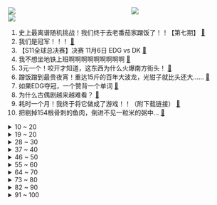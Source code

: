 <div >
	<a style="float:left;width:55%;" href = "https://github.com/anuraghazra/github-readme-stats">
	 <img src = "https://github-readme-stats.vercel.app/api?username=iuuuuuaena&theme=buefy&show_icons=true"/>
	</a>
	<a  style="float:right;width:45%" href = "https://github.com/anuraghazra/github-readme-stats">
	 <img  src="https://github-readme-stats.vercel.app/api/top-langs/?username=anuraghazra&layout=compact"/>
	</a>
	</div>

[![](https://img.shields.io/badge/jxd-@jxdgogogo.xyz-yellowgreen.svg)](https://www.jxdgogogo.xyz)<br>
1. 史上最离谱随机挑战！我们终于去老番茄家蹭饭了！！【第七期】 [:link:](//www.bilibili.com/video/BV1Kh411t7dZ) <br>
2. 我们是冠军！！！ [:link:](//www.bilibili.com/video/BV12R4y1E7kn) <br>
3. 【S11全球总决赛】决赛 11月6日 EDG vs DK [:link:](//www.bilibili.com/video/BV1EP4y1j7kV) <br>
4. 我不想坐地铁上班啊啊啊啊啊啊啊啊啊 [:link:](//www.bilibili.com/video/BV1H34y1Z7mm) <br>
5. 3元一个！咬开才知道，这东西为什么火爆南方街头！ [:link:](//www.bilibili.com/video/BV14v411M7Pj) <br>
6. 蹭饭蹭到最贵夜宵！重达15斤的百年大波龙，光钳子就比头还大…… [:link:](//www.bilibili.com/video/BV1tR4y1E7eR) <br>
7. 如果EDG夺冠，一个赞背一个单词 [:link:](//www.bilibili.com/video/BV14Q4y1m7it) <br>
8. 为什么古偶剧越来越难看？ [:link:](//www.bilibili.com/video/BV1sT4y1d7vt) <br>
9. 耗时一个月！我终于将它做成了游戏！！（附下载链接） [:link:](//www.bilibili.com/video/BV1Lr4y1y7ZF) <br>
10. 把剔掉154根骨刺的鱼肉，倒进不见一粒米的粥中… [:link:](//www.bilibili.com/video/BV1HF411Y7Ux) <br>
<details>
<summary>10 ~ 20</summary>

11. 「周深」新歌《光亮》：戏腔献唱紫禁城！ [:link:](//www.bilibili.com/video/BV1AR4y1E7NS) <br>
12. 【时代少年团】《这福气给你要不要》之乡村生活体验 [:link:](//www.bilibili.com/video/BV1yb4y187Ny) <br>
13. EDG赢了！B站为8500万人推出了一项新计划 [:link:](//www.bilibili.com/video/BV1J34y1Z7HD) <br>
14. 差距怎么就这么大呢 [:link:](//www.bilibili.com/video/BV1C3411b7RV) <br>
15. 《孤勇者》（《英雄联盟：双城之战》动画剧集中文主题曲） [:link:](//www.bilibili.com/video/BV1wr4y1y7nx) <br>
16. 【warma】地上的脚印是谁的？一路跟了过去居然发现……？！ [:link:](//www.bilibili.com/video/BV1344y1i7FK) <br>
17. 11.06今天婚礼，我写了一首歌 [:link:](//www.bilibili.com/video/BV1tq4y137uY) <br>
18. 👻 往 生 堂 乐 团 🎺 [:link:](//www.bilibili.com/video/BV1HP4y157MG) <br>
19. 后来才发现，唐氏表演法则居然全是真的！ [:link:](//www.bilibili.com/video/BV1fb4y1b7JQ) <br>
</details>
<details>
<summary>19 ~ 20</summary>

20. 老板：“请把这个冬瓜给我雕刻出EDG夺冠的样子！” [:link:](//www.bilibili.com/video/BV1CQ4y1m7JR) <br>
21. 听君一席话，全是废话 3.0 ！！！ [:link:](//www.bilibili.com/video/BV1aT4y1d7zD) <br>
22. 借2分钟实现换腰子梦想，尿毒症女孩弹唱《走马》为攒钱治病 [:link:](//www.bilibili.com/video/BV1jL41137ox) <br>
23. 【不要笑挑战】这很可能是最后一期了！ [:link:](//www.bilibili.com/video/BV1EP4y1j7nt) <br>
24. 五班最好的战士，却成了七连的老末？《士兵突击》P3 [:link:](//www.bilibili.com/video/BV1Gq4y1k755) <br>
25. 百万摄像师出镜！！在美国这个美食荒漠，我是如何成为百万美食UP? [:link:](//www.bilibili.com/video/BV1A3411C7Ai) <br>
26. 【全程高燃】我们是冠军！！！3分钟带你回顾EDG的夺冠之路！ [:link:](//www.bilibili.com/video/BV1x34y1Z7Hs) <br>
27. 【医学博士】鬼压床会对身体有害吗？I 鬼压床预示着什么问题？ [:link:](//www.bilibili.com/video/BV16L4y1q77U) <br>
28. 中国人不骗中国人 [:link:](//www.bilibili.com/video/BV1wR4y1t7NS) <br>
</details>
<details>
<summary>28 ~ 30</summary>

29. 造桥鬼才：耗费168个小时，只为造出一座“世界第一”的桥 [:link:](//www.bilibili.com/video/BV1Jb4y187Bn) <br>
30. 十三年冤案真相大白！结局看哭千万人！国产古装大戏《琅琊榜》第九期 [:link:](//www.bilibili.com/video/BV1fr4y1C7Ze) <br>
31. 今天我生日 吃顿潮汕火锅！ [:link:](//www.bilibili.com/video/BV1gr4y1y7j6) <br>
32. 《嘉 文 五 试》 [:link:](//www.bilibili.com/video/BV1x44y1e7T1) <br>
33. 我们被假Steam举报了？揭露百度上的虚假Steam到底有多魔幻？ [:link:](//www.bilibili.com/video/BV1AR4y1E7tQ) <br>
34. 5年了，绝对要继续拍下去啊啊啊！ [:link:](//www.bilibili.com/video/BV1SQ4y1S7sJ) <br>
35. 一起“造造造” （3） [:link:](//www.bilibili.com/video/BV1WQ4y1S7TZ) <br>
36. 《 M C 寄生虫爆发》豆瓣：2.0分 [:link:](//www.bilibili.com/video/BV1M44y1e7CV) <br>
37. 【明日方舟手书/动画】Tunnel Vision [:link:](//www.bilibili.com/video/BV1P341187nv) <br>
</details>
<details>
<summary>37 ~ 40</summary>

38. 我连指纹都画了！什么时候能火一把啊~ [:link:](//www.bilibili.com/video/BV14Q4y1m7Bz) <br>
39. 终于结束了，这些丧心病狂的挑战！ [:link:](//www.bilibili.com/video/BV1AT4y1d7bC) <br>
40. 还是那句话：不破不立！！！ [:link:](//www.bilibili.com/video/BV1f3411b75o) <br>
41. 庆祝周董出道21载！神曲之最！绝世联手！B站陈奕迅《夜曲》真.粤语版 [:link:](//www.bilibili.com/video/BV1Kg411K7fa) <br>
42. 一线之间 [:link:](//www.bilibili.com/video/BV1qb4y1b7Hh) <br>
43. 【4K60FPS】英雄联盟《Legends Never Die》战歌起！传奇不朽！ [:link:](//www.bilibili.com/video/BV1XR4y1E7cm) <br>
44. 连环整活！把我的自拍纹到女友的脸上…再做成海报贴满全家！ [:link:](//www.bilibili.com/video/BV1jL411u7uP) <br>
45. 农村个性姑姑，给侄子做辣皮子手擀面，真香真好吃 [:link:](//www.bilibili.com/video/BV1WL411u7NR) <br>
46. 世界上最辣的六种泡面？小伙辣崩溃了！ [:link:](//www.bilibili.com/video/BV1Rg411K7rv) <br>
</details>
<details>
<summary>46 ~ 50</summary>

47. 摊牌了，我们俩是b站最土的人！！！ [:link:](//www.bilibili.com/video/BV1c34y1Z7pq) <br>
48. 漠叔四平拍戏被赶回海南，导演在海南旅游被碰着 [:link:](//www.bilibili.com/video/BV1yf4y1u7rb) <br>
49. 我曾把李白送去坐牢【课本猛男07】 [:link:](//www.bilibili.com/video/BV1er4y1C75D) <br>
50. 原来几年前就有人和厂长说S11 edg是冠军！ [:link:](//www.bilibili.com/video/BV11r4y1C7xj) <br>
51. 可可西里下暴雪堵车！我们在温暖的房车里吃炸鸡！【VanLife】 [:link:](//www.bilibili.com/video/BV16v411T7U8) <br>
52. 过年....不是，过节啦！记者节放假是不可能放的。没有空拍视频，只好拿照片敷衍你们了[doge][doge]从青涩记者到老记者，变的是容颜，不变的是心态 [:link:](//www.bilibili.com/video/BV1DL4y1q7Ta) <br>
53. 如果EDG夺冠，我就cos塔姆！！ [:link:](//www.bilibili.com/video/BV16S4y1R7ay) <br>
54. 史上最全！人体工学椅选购指南 | 先看评测 [:link:](//www.bilibili.com/video/BV12g411K7rB) <br>
55. 家人们，丢人丢到家了 [:link:](//www.bilibili.com/video/BV1nQ4y1S71R) <br>
</details>
<details>
<summary>55 ~ 60</summary>

56. 原来真的有人，从一开始就把对方计划在自己的未来里了 [:link:](//www.bilibili.com/video/BV18q4y1r72E) <br>
57. 【原神】新功能？待机动画竟能互动了 [:link:](//www.bilibili.com/video/BV11f4y1u7Xu) <br>
58. 【时尚原神】提瓦特学园，少女新生大揭秘! [:link:](//www.bilibili.com/video/BV1hq4y1R7Dw) <br>
59. 在有生之年，靠唱歌才艺，赚取点治疗生活费还债，今天唱首《海底》 [:link:](//www.bilibili.com/video/BV1qP4y1L7YC) <br>
60. 我 的 畜 生 朋 友 2 [:link:](//www.bilibili.com/video/BV1ob4y187Ef) <br>
61. 小猫咪你洗澡倒是叫两声啊！ [:link:](//www.bilibili.com/video/BV12T4y1d7Dk) <br>
62. 10000张真实纸牌拍摄！还原惊天魔盗团牌雨术！ [:link:](//www.bilibili.com/video/BV1UU4y1u7nR) <br>
63. 哥谭噩梦大街上跳新宝岛！兑现flag！恭喜EDG夺冠！ [:link:](//www.bilibili.com/video/BV1ur4y1y7me) <br>
64. 【啊粥】人民的名义09：沙瑞金如何在汉东省扎稳脚跟？ [:link:](//www.bilibili.com/video/BV1dP4y1V7tx) <br>
</details>
<details>
<summary>64 ~ 70</summary>

65. 鬼叫得都比我好听 [:link:](//www.bilibili.com/video/BV11U4y1u7Y9) <br>
66. 【STN快报第六季8】你会给你哥哥打榜么？我会给我哥哥打拳！ [:link:](//www.bilibili.com/video/BV1VL411u7B4) <br>
67. 【low君】《韩剧十大老公2》：不心动挑战继续，你们点的老公又来了！ [:link:](//www.bilibili.com/video/BV1534y1Z7Tk) <br>
68. 第一章：铜雀荐舞宴群臣【舞千年】 [:link:](//www.bilibili.com/video/BV1HF411a7WX) <br>
69. 5星级酒店竟然把剩菜做成了盲盒！3.99一个里面有什么？ [:link:](//www.bilibili.com/video/BV1gb4y187fp) <br>
70. 全程卧槽！一位中国玩家暴肝五个月一个人的稻妻城！可莉狂喜！ [:link:](//www.bilibili.com/video/BV1844y1e7m8) <br>
71. EDG粉丝现状 [:link:](//www.bilibili.com/video/BV1kL4y1q7E8) <br>
72. 【原神】欧亨利式结尾 [:link:](//www.bilibili.com/video/BV1Pv411M7nM) <br>
73. 看完10月新番，谢谢，我全家泪腺炸了！【泛式】 [:link:](//www.bilibili.com/video/BV1mu411o7wd) <br>
</details>
<details>
<summary>73 ~ 80</summary>

74. 我买了一堆号称能开出电子器材的幸运盒子... [:link:](//www.bilibili.com/video/BV17g411K7tb) <br>
75. 空中无限出牌，原来这么简单，网友直呼学废了！ [:link:](//www.bilibili.com/video/BV1ib4y1b7UC) <br>
76. 国人作者根据真实事件改编的游戏，上架日本争议不断！ [:link:](//www.bilibili.com/video/BV1hr4y1C758) <br>
77. 文化输出！菲律宾猛男首次穿汉服跳《寄明月》 [:link:](//www.bilibili.com/video/BV1iR4y1E7JF) <br>
78. 嘴唇干？开裂？怒花4万，我居然测到了没啥用的唇膏！【老爸评测】 [:link:](//www.bilibili.com/video/BV1zQ4y1S71f) <br>
79. 一分钟教你堆个不太一样的雪人 [:link:](//www.bilibili.com/video/BV1vg411K76e) <br>
80. 大家让开，我要开始装了 [:link:](//www.bilibili.com/video/BV19h411t7wD) <br>
81. 1个细节，拿捏马丁靴的搭配奥秘，怎么穿都好看！ [:link:](//www.bilibili.com/video/BV1hq4y1r7sV) <br>
82. 土 块 [:link:](//www.bilibili.com/video/BV19L4y1q7hw) <br>
</details>
<details>
<summary>82 ~ 90</summary>

83. 一些韩语教学 [:link:](//www.bilibili.com/video/BV1ib4y1878v) <br>
84. 【原神手书】《璃月少年少女闲话逸事》 [:link:](//www.bilibili.com/video/BV1fR4y1779Y) <br>
85. 2018年亚运会英雄联盟决赛视频 [:link:](//www.bilibili.com/video/BV1HR4y1E7xz) <br>
86. 卧槽！我蚌埠住了！全是名场面！ [:link:](//www.bilibili.com/video/BV1Tb4y187Bj) <br>
87. 中国公司做出最便宜机器狗！和美国50万一只区别在哪？ [:link:](//www.bilibili.com/video/BV1jg411K7nx) <br>
88. 自制锁尼相机，让一句调侃变成现实 [:link:](//www.bilibili.com/video/BV1P3411C7EQ) <br>
89. 庆祝EDG夺冠干一杯芦荟汁！干净又卫生兄弟们！ [:link:](//www.bilibili.com/video/BV1dq4y1r7o2) <br>
90. 搜救犬杰克并不知道，这次只是比赛… [:link:](//www.bilibili.com/video/BV1wv411g7ud) <br>
91. S11DK决赛赛后采访【史上最欢乐败者采访】 [:link:](//www.bilibili.com/video/BV1aR4y1E7t5) <br>
</details>
<details>
<summary>91 ~ 100</summary>

92. 试吃我老婆做的肉蟹煲到底好不好吃 [:link:](//www.bilibili.com/video/BV16U4y1g798) <br>
93. 袁隆平的猫还在等他回家 [:link:](//www.bilibili.com/video/BV15g411K7Hh) <br>
94. 根本赢不了，EDG听不懂 [:link:](//www.bilibili.com/video/BV1Wq4y1r77g) <br>
95. 【为EDG应援】如果EDG夺冠，一赞一公里，说到做到 [:link:](//www.bilibili.com/video/BV1hL4y1v7SV) <br>
96. 【明日方舟×怪物猎人：世界】“淬火的追猎者”限时活动宣传PV [:link:](//www.bilibili.com/video/BV1yq4y1r7vk) <br>
97. 【谭sir与大爷】过 命 之 交 [:link:](//www.bilibili.com/video/BV1BQ4y1m7tx) <br>
98. 花128块做火锅史上最鲜天花板！终于明白为什么鲜拆开是鱼+羊。 [:link:](//www.bilibili.com/video/BV1gb4y1878j) <br>
99. 【干货】如何在寝室制造一枚小当量核弹以应对不必要的打扰 [:link:](//www.bilibili.com/video/BV1JP4y1577E) <br>
100. 一个人在英国吃自助餐 折腾半天 [:link:](//www.bilibili.com/video/BV1ZQ4y1S7rD) <br>
</details>
